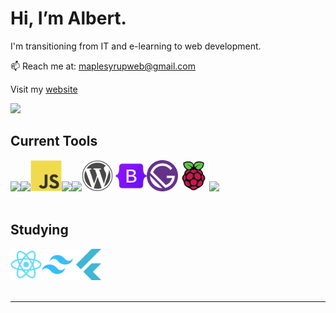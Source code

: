 # Hi, I’m Albert. 

I'm transitioning from IT and e-learning to web development.

📫 Reach me at: maplesyrupweb@gmail.com

Visit my [website](https://maplesyrupweb.com/)



<img src="https://github-readme-streak-stats.herokuapp.com/?user=maplesyrupweb"/>

## Current Tools
<img height=50 src="https://cdn.jsdelivr.net/gh/devicons/devicon/icons/html5/html5-original.svg" /><img height=50 src="https://cdn.jsdelivr.net/gh/devicons/devicon/icons/css3/css3-original.svg" /><img height=50 src="https://github.com/devicons/devicon/blob/v2.15.1/icons/javascript/javascript-original.svg"/><img height=50 src="https://github.com/maplesyrupweb/fem-dictionary-web-app/assets/73809301/a7b05350-b16b-4f64-a807-dc76a9e0882e"/><img height=50 src="https://cdn.jsdelivr.net/gh/devicons/devicon/icons/github/github-original.svg"/><img height=50 src="https://github.com/devicons/devicon/blob/v2.15.1/icons/wordpress/wordpress-plain.svg"/>
<img height=50 src="https://github.com/devicons/devicon/blob/v2.15.1/icons/bootstrap/bootstrap-original.svg"/><img height=50 src="https://github.com/devicons/devicon/blob/v2.15.1/icons/gatsby/gatsby-plain.svg"/><img height=50 src="https://github.com/devicons/devicon/blob/v2.15.1/icons/raspberrypi/raspberrypi-original.svg"/><img height=50 src="https://github.com/maplesyrupweb/fem-dictionary-web-app/assets/73809301/ccc5e951-aa27-4519-a7b0-6841d9554040"/><br><br>


## Studying

<img height=50 src="https://github.com/devicons/devicon/blob/v2.15.1/icons/react/react-original.svg"/><img height=50 src="https://github.com/devicons/devicon/blob/v2.15.1/icons/tailwindcss/tailwindcss-plain.svg"/><img height=50 src="https://github.com/devicons/devicon/blob/v2.15.1/icons/flutter/flutter-plain.svg"/><br><br>




***


<!---
maplesyrupweb/maplesyrupweb is a ✨ special ✨ repository because its `README.md` (this file) appears on your GitHub profile.
You can click the Preview link to take a look at your changes.
--->



